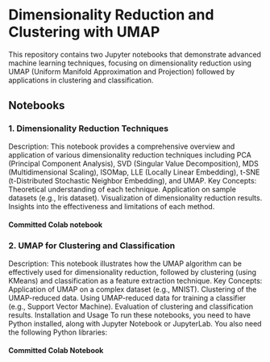 # Dimensionality Reduction and Clustering with UMAP
This repository contains two Jupyter notebooks that demonstrate advanced machine learning techniques, focusing on dimensionality reduction using UMAP (Uniform Manifold Approximation and Projection) followed by applications in clustering and classification.

## Notebooks
### 1. Dimensionality Reduction Techniques
Description: This notebook provides a comprehensive overview and application of various dimensionality reduction techniques including PCA (Principal Component Analysis), SVD (Singular Value Decomposition), MDS (Multidimensional Scaling), ISOMap, LLE (Locally Linear Embedding), t-SNE (t-Distributed Stochastic Neighbor Embedding), and UMAP.
Key Concepts:
Theoretical understanding of each technique.
Application on sample datasets (e.g., Iris dataset).
Visualization of dimensionality reduction results.
Insights into the effectiveness and limitations of each method.
#### Committed Colab notebook

### 2. UMAP for Clustering and Classification
Description: This notebook illustrates how the UMAP algorithm can be effectively used for dimensionality reduction, followed by clustering (using KMeans) and classification as a feature extraction technique.
Key Concepts:
Application of UMAP on a complex dataset (e.g., MNIST).
Clustering of the UMAP-reduced data.
Using UMAP-reduced data for training a classifier (e.g., Support Vector Machine).
Evaluation of clustering and classification results.
Installation and Usage
To run these notebooks, you need to have Python installed, along with Jupyter Notebook or JupyterLab. You also need the following Python libraries:
#### Committed Colab Notebook
